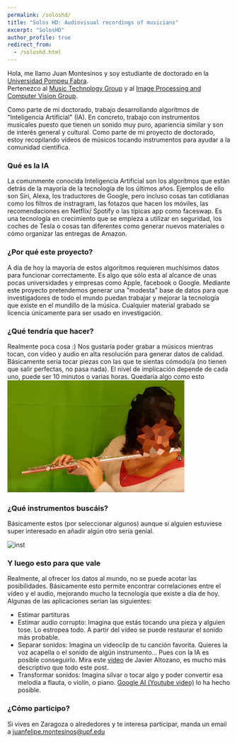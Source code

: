 ```yaml
---
permalink: /soloshd/
title: "Solos HD: Audiovisual recordings of musicians"
excerpt: "SolosHD"
author_profile: true
redirect_from: 
  - /soloshd.html
---
```

Hola, me llamo Juan Montesinos y soy estudiante de doctorado en la [Universidad Pompeu Fabra](https://www.upf.edu/).  
Pertenezco al [Music Technology Group](https://www.upf.edu/web/mtg) y al [Image Processing and Computer Vision Group](https://www.upf.edu/web/ipcv/).  

Como parte de mi doctorado, trabajo desarrollando algorítmos de "Inteligencia Artificial" (IA). En concreto, trabajo con instrumentos musicales puesto que tienen un sonido muy puro,
apariencia similar y son de interés general y cultural. Como parte de mi proyecto de doctorado, estoy recopilando vídeos de músicos tocando instrumentos para ayudar a la comunidad científica. 


### Qué es la IA  
La comunmente conocida Inteligencia Artificial son los algorítmos que están detrás de la mayoría de la tecnología de los últimos años. Ejemplos de ello son Siri, Alexa,
los traductores de Google, pero incluso cosas tan cotidianas como los filtros de instragram, las fotazos que hacen los móviles, las recomendaciones en Netflix/ Spotify  o las típicas app como faceswap. Es una tecnología
en crecimiento que se empieza a utilizar en seguridad, los coches de Tesla o cosas tan diferentes como generar nuevos materiales o cómo organizar las entregas de Amazon.  

### ¿Por qué este proyecto?  
A día de hoy la mayoría de estos algorítmos requieren muchísimos datos para funcionar correctamente. Es algo que sólo esta al alcance de unas pocas universidades y empresas como
Apple, facebook o Google. Mediante este proyecto pretendemos generar una "modesta" base de datos para que investigadores de todo el mundo puedan trabajar y mejorar la 
tecnología que existe en el mundillo de la música. Cualquier material grabado se licencia únicamente para ser usado en investigación.  

### ¿Qué tendría que hacer?  
Realmente poca cosa :) Nos gustaría poder grabar a músicos mientras tocan, con vídeo y audio en alta resolución para generar datos de calidad. Básicamente sería tocar piezas 
con las que te sientas cómodo/a (no tienen que salir perfectas, no pasa nada). El nivel de implicación depende de cada uno, puede ser 10 minutos o varias horas.  Quedaría algo como esto  
<img src="../images/flute.PNG" alt="drawing" width="400"/>  

### ¿Qué instrumentos buscáis?  
Básicamente estos (por seleccionar algunos) aunque si alguien estuviese super interesado en añadir algún otro sería genial.  

![inst](https://www.juanmontesinos.com/Solos/images/instruments.png)  

### Y luego esto para que vale  
Realmente, al ofrecer los datos al mundo, no se puede acotar las posibilidades. Básicamente esto permite encontrar correlaciones entre el vídeo y el audio, mejorando mucho 
la tecnología que existe a día de hoy.
Algunas de las aplicaciones serían las siguientes:
- Estimar partituras  
- Estimar audio corrupto: Imagina que estás tocando una pieza y alguien tose. Lo estropea todo. A partir del vídeo se puede restaurar el sonido más probable.  
- Separar sonidos: Imagina un videoclip de tu canción favorita. Quieres la voz acapella o el sonido de algún instrumento... Pues con la IA es posible conseguirlo.  Mira este [video](https://www.youtube.com/watch?v=4_l31Vucrmo) de Javier Altozano, es mucho más descriptivo que todo este post.  
- Transformar sonidos: Imagina silvar o tocar algo y poder convertir esa melodía a flauta, o violín, o piano. [Google AI (Youtube video)](https://youtu.be/bXBliLjImio?t=21) lo ha hecho posible.  

### ¿Cómo participo?  
Si vives en Zaragoza o alrededores y te interesa participar, manda un email a juanfelipe.montesinos@upf.edu  


